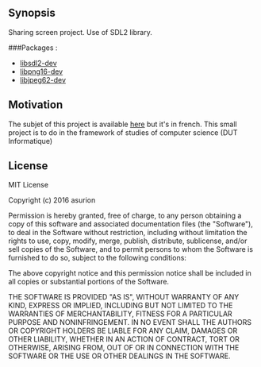 ## Synopsis

Sharing screen project.
Use of SDL2 library. 

###Packages :
- [libsdl2-dev](http://packages.ubuntu.com/trusty/libsdl2-dev)
- [libpng16-dev](http://packages.ubuntu.com/xenial/libpng16-dev)
- [libjpeg62-dev](http://packages.ubuntu.com/fr/trusty/libjpeg62-dev)

## Motivation

The subjet of this project is available [here](https://github.com/asuri0n/project_c_sdl2/blob/master/sujet.pdf) but it's in french.
This small project is to do in the framework of studies of computer science (DUT Informatique)

## License

MIT License

Copyright (c) 2016 asurion

Permission is hereby granted, free of charge, to any person obtaining a copy
of this software and associated documentation files (the "Software"), to deal
in the Software without restriction, including without limitation the rights
to use, copy, modify, merge, publish, distribute, sublicense, and/or sell
copies of the Software, and to permit persons to whom the Software is
furnished to do so, subject to the following conditions:

The above copyright notice and this permission notice shall be included in all
copies or substantial portions of the Software.

THE SOFTWARE IS PROVIDED "AS IS", WITHOUT WARRANTY OF ANY KIND, EXPRESS OR
IMPLIED, INCLUDING BUT NOT LIMITED TO THE WARRANTIES OF MERCHANTABILITY,
FITNESS FOR A PARTICULAR PURPOSE AND NONINFRINGEMENT. IN NO EVENT SHALL THE
AUTHORS OR COPYRIGHT HOLDERS BE LIABLE FOR ANY CLAIM, DAMAGES OR OTHER
LIABILITY, WHETHER IN AN ACTION OF CONTRACT, TORT OR OTHERWISE, ARISING FROM,
OUT OF OR IN CONNECTION WITH THE SOFTWARE OR THE USE OR OTHER DEALINGS IN THE
SOFTWARE.